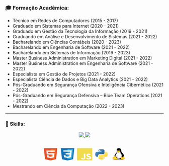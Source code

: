 ### 🎓 Formação Acadêmica:

- Técnico em Redes de Computadores (2015 - 2017)
- Graduado em Sistemas para Internet (2020 - 2021)
- Graduado em Gestão da Tecnologia da Informação (2019 - 2021)
- Graduando em Análise e Desenvolvimento de Sistemas (2021 - 2022)
- Bacharelando em Ciências Contábeis (2020 - 2023)
- Bacharelando em Engenharia de Software (2021 - 2022)
- Bacharelando em Sistemas de Informação (2019 - 2023)
- Master Business Administration em Marketing Digital (2021 - 2022)
- Master Business Administration em Engenharia de Software (2021 - 2022)
- Especialista em Gestão de Projetos (2021 - 2022)
- Especialista Ciência de Dados e Big Data Analytics (2021 - 2022)
- Pós-Graduando em Segurança Ofensiva e Inteligência Cibernética (2021 - 2022)
- Pós-Graduando em Segurança Defensiva – Blue Team Operations (2021 - 2022)
- Mestrando em Ciência da Computação (2022 - 2023)
___________________________________________________________________________________________________________________________________________________________________________________

### 💼 Skills:

<p align="center">
<a href="https://github.com/tacitoau/">
  <img height="160em" src="https://github-readme-stats.vercel.app/api?username=tacitoau&show_icons=true&theme=react&include_all_commits=true&count_private=true"/>
  <img height="160em" src="https://github-readme-stats.vercel.app/api/top-langs/?username=tacitoau&layout=compact&langs_count=7&theme=react"/>
</a>
</p>

<p align="center"><br>
  <img align="center" alt="HTML" height="40" width="50" src="https://raw.githubusercontent.com/devicons/devicon/master/icons/html5/html5-original.svg">
  <img align="center" alt="CSS" height="40" width="50" src="https://raw.githubusercontent.com/devicons/devicon/master/icons/css3/css3-original.svg">
  <img align="center" alt="JavaScript" height="40" width="50" src="https://raw.githubusercontent.com/devicons/devicon/master/icons/javascript/javascript-plain.svg">
  <img align="center" alt="Python" height="40" width="50" src="https://raw.githubusercontent.com/devicons/devicon/master/icons/python/python-original.svg">
  <img align="center" alt="Linux" height="40" width="50" src="https://raw.githubusercontent.com/devicons/devicon/master/icons/linux/linux-original.svg">
</p>
